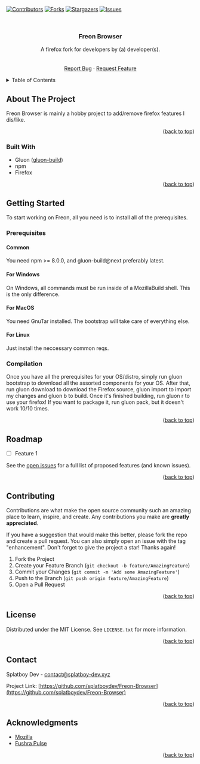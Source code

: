 <a name="readme-top"></a>
<!--
*** Readme template taken from https://github.com/othneildrew/Best-README-Template/
-->



<!-- PROJECT SHIELDS -->
<!--
*** I'm using markdown "reference style" links for readability.
*** Reference links are enclosed in brackets [ ] instead of parentheses ( ).
*** See the bottom of this document for the declaration of the reference variables
*** for contributors-url, forks-url, etc. This is an optional, concise syntax you may use.
*** https://www.markdownguide.org/basic-syntax/#reference-style-links
-->
[![Contributors][contributors-shield]][contributors-url]
[![Forks][forks-shield]][forks-url]
[![Stargazers][stars-shield]][stars-url]
[![Issues][issues-shield]][issues-url]



<!-- PROJECT LOGO -->
<br />
<div align="center">
  <a href="https://github.com/splatboydev/Freon-Browser">
    <!--<img src="images/logo.png" alt="Logo" width="80" height="80"> -->
  </a>

<h3 align="center">Freon Browser</h3>

  <p align="center">
    A firefox fork for developers by (a) developer(s).
    <br />
    <br />
    <br />
    <a href="https://github.com/splatboydev/Freon-Browser/issues">Report Bug</a>
    ·
    <a href="https://github.com/splatboydev/Freon-Browser/issues">Request Feature</a>
  </p>
</div>



<!-- TABLE OF CONTENTS -->
<details>
  <summary>Table of Contents</summary>
  <ol>
    <li>
      <a href="#about-the-project">About The Project</a>
      <ul>
        <li><a href="#built-with">Built With</a></li>
      </ul>
    </li>
    <li>
      <a href="#getting-started">Getting Started</a>
      <ul>
        <li><a href="#prerequisites">Prerequisites</a></li>
        <li><a href="#installation">Installation</a></li>
      </ul>
    </li>
    <li><a href="#usage">Usage</a></li>
    <li><a href="#roadmap">Roadmap</a></li>
    <li><a href="#contributing">Contributing</a></li>
    <li><a href="#license">License</a></li>
    <li><a href="#contact">Contact</a></li>
    <li><a href="#acknowledgments">Acknowledgments</a></li>
  </ol>
</details>



<!-- ABOUT THE PROJECT -->
## About The Project
Freon Browser is mainly a hobby project to add/remove firefox features I dis/like.
<p align="right">(<a href="#readme-top">back to top</a>)</p>



### Built With

* Gluon ([gluon-build](https://github.com/pulse-browser/gluon))
* npm
* Firefox

<p align="right">(<a href="#readme-top">back to top</a>)</p>



<!-- GETTING STARTED -->
## Getting Started
To start working on Freon, all you need is to install all of the prerequisites.

### Prerequisites
#### Common
You need npm >= 8.0.0, and gluon-build@next preferably latest.

#### For Windows
On Windows, all commands must be run inside of a MozillaBuild shell. This is the only difference.

#### For MacOS
You need GnuTar installed. The bootstrap will take care of everything else.

#### For Linux
Just install the neccessary common reqs.
<br>
### Compilation
Once you have all the prerequisites for your OS/distro, simply run gluon bootstrap to download all the assorted components for your OS. After that, run gluon download to download the Firefox source, gluon import to import my changes and gluon b to build. Once it's finished building, run gluon r to use your firefox! If you want to package it, run gluon pack, but it doesn't work 10/10 times.

<p align="right">(<a href="#readme-top">back to top</a>)</p>



<!-- ROADMAP -->
## Roadmap

- [ ] Feature 1

See the [open issues](https://github.com/splatboydev/Freon-Browser/issues) for a full list of proposed features (and known issues).

<p align="right">(<a href="#readme-top">back to top</a>)</p>



<!-- CONTRIBUTING -->
## Contributing

Contributions are what make the open source community such an amazing place to learn, inspire, and create. Any contributions you make are **greatly appreciated**.

If you have a suggestion that would make this better, please fork the repo and create a pull request. You can also simply open an issue with the tag "enhancement".
Don't forget to give the project a star! Thanks again!

1. Fork the Project
2. Create your Feature Branch (`git checkout -b feature/AmazingFeature`)
3. Commit your Changes (`git commit -m 'Add some AmazingFeature'`)
4. Push to the Branch (`git push origin feature/AmazingFeature`)
5. Open a Pull Request

<p align="right">(<a href="#readme-top">back to top</a>)</p>



<!-- LICENSE -->
## License

Distributed under the MIT License. See `LICENSE.txt` for more information.

<p align="right">(<a href="#readme-top">back to top</a>)</p>



<!-- CONTACT -->
## Contact

Splatboy Dev - contact@splatboy-dev.xyz

Project Link: [https://github.com/splatboydev/Freon-Browser](https://github.com/splatboydev/Freon-Browser)

<p align="right">(<a href="#readme-top">back to top</a>)</p>



<!-- ACKNOWLEDGMENTS -->
## Acknowledgments

* [Mozilla](https://www.mozilla.org/)
* [Fushra Pulse](https://github.com/pulse-browser)

<p align="right">(<a href="#readme-top">back to top</a>)</p>



<!-- MARKDOWN LINKS & IMAGES -->
<!-- https://www.markdownguide.org/basic-syntax/#reference-style-links -->
[contributors-shield]: https://img.shields.io/github/contributors/splatboydev/Freon-Browser.svg?style=for-the-badge
[contributors-url]: https://github.com/splatboydev/Freon-Browser/graphs/contributors
[forks-shield]: https://img.shields.io/github/forks/splatboydev/Freon-Browser.svg?style=for-the-badge
[forks-url]: https://github.com/splatboydev/Freon-Browser/network/members
[stars-shield]: https://img.shields.io/github/stars/splatboydev/Freon-Browser.svg?style=for-the-badge
[stars-url]: https://github.com/splatboydev/Freon-Browser/stargazers
[issues-shield]: https://img.shields.io/github/issues/splatboydev/Freon-Browser.svg?style=for-the-badge
[issues-url]: https://github.com/splatboydev/Freon-Browser/issues
